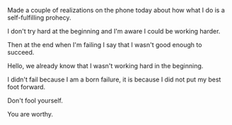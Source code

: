 
Made a couple of realizations on the phone today about how what I do is a self-fulfilling prohecy.

I don't try hard at the beginning and I'm aware I could be working harder.

Then at the end when I'm failing I say that I wasn't good enough to succeed.

Hello, we already know that I wasn't working hard in the beginning.

I didn't fail because I am a born failure, it is because I did not put my best foot forward.

Don't fool yourself.

You are worthy.